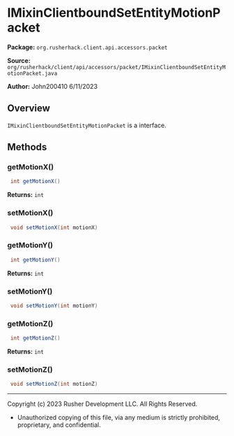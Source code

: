 # IMixinClientboundSetEntityMotionPacket

**Package:** `org.rusherhack.client.api.accessors.packet`

**Source:** `org/rusherhack/client/api/accessors/packet/IMixinClientboundSetEntityMotionPacket.java`

**Author:** John200410 6/11/2023



## Overview

`IMixinClientboundSetEntityMotionPacket` is a interface.

## Methods

### getMotionX()

```java
 int getMotionX()
```

**Returns:** `int`

### setMotionX()

```java
 void setMotionX(int motionX)
```

### getMotionY()

```java
 int getMotionY()
```

**Returns:** `int`

### setMotionY()

```java
 void setMotionY(int motionY)
```

### getMotionZ()

```java
 int getMotionZ()
```

**Returns:** `int`

### setMotionZ()

```java
 void setMotionZ(int motionZ)
```

---

Copyright (c) 2023 Rusher Development LLC. All Rights Reserved.
* Unauthorized copying of this file, via any medium is strictly prohibited, proprietary, and confidential.
